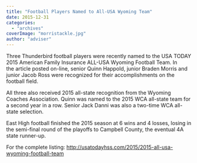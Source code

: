 ```yaml
---
title: "Football Players Named to All-USA Wyoming Team"
date: 2015-12-31
categories: 
  - "archives"
coverImage: "morristackle.jpg"
author: "adviser"
---
```


Three Thunderbird football players were recently named to the USA TODAY 2015 American Family Insurance ALL-USA Wyoming Football Team. In the article posted on-line, senior Quinn Happold, junior Braden Morris and junior Jacob Ross were recognized for their accomplishments on the football field.

All three also received 2015 all-state recognition from the Wyoming Coaches Association. Quinn was named to the 2015 WCA all-state team for a second year in a row. Senior Jack Danni was also a two-time WCA all-state selection.

East High football finished the 2015 season at 6 wins and 4 losses, losing in the semi-final round of the playoffs to Campbell County, the eventual 4A state runner-up.

For the complete listing: http://usatodayhss.com/2015/2015-all-usa-wyoming-football-team
